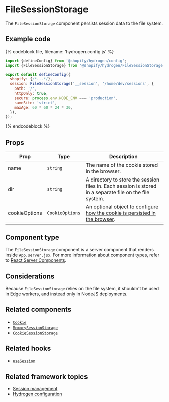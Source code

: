 # FileSessionStorage


The `FileSessionStorage` component persists session data to the file system.

## Example code

{% codeblock file, filename: 'hydrogen.config.js' %}

```jsx
import {defineConfig} from '@shopify/hydrogen/config';
import {FileSessionStorage} from '@shopify/hydrogen/FileSessionStorage';

export default defineConfig({
  shopify: {/*...*/},
  session: FileSessionStorage('__session', '/home/dev/sessions', {
    path: '/',
    httpOnly: true,
    secure: process.env.NODE_ENV === 'production',
    sameSite: 'strict',
    maxAge: 60 * 60 * 24 * 30,
  }),
});
```

{% endcodeblock %}

## Props

| Prop          | Type                       | Description                                                                                                                             |
| ------------- | -------------------------- | --------------------------------------------------------------------------------------------------------------------------------------- |
| name          | <code>string</code>        | The name of the cookie stored in the browser.                                                                                           |
| dir           | <code>string</code>        | A directory to store the session files in. Each session is stored in a separate file on the file system.                                |
| cookieOptions | <code>CookieOptions</code> | An optional object to configure [how the cookie is persisted in the browser](/docs/components/framework/cookie.md#cookie-options). |

## Component type

The `FileSessionStorage` component is a server component that renders inside `App.server.jsx`. For more information about component types, refer to [React Server Components](https://shopify.dev/custom-storefronts/hydrogen/react-server-components).

## Considerations

Because `FileSessionStorage` relies on the file system, it shouldn't be used in Edge workers, and instead only in NodeJS deployments.

## Related components

- [`Cookie`](/docs/components/framework/cookie)
- [`MemorySessionStorage`](/docs/components/framework/memorysessionstorage)
- [`CookieSessionStorage`](/docs/components/framework/cookiesessionstorage)

## Related hooks

- [`useSession`](/docs/hooks/framework/usesession)

## Related framework topics

- [Session management](https://shopify.dev/custom-storefronts/hydrogen/sessions)
- [Hydrogen configuration](https://shopify.dev/custom-storefronts/hydrogen/configuration)
